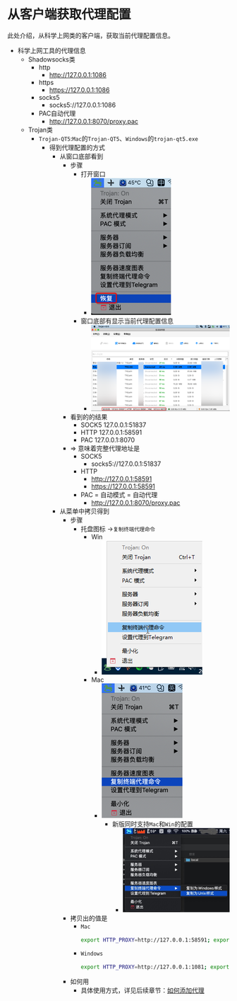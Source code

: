 # 从客户端获取代理配置

此处介绍，从科学上网类的客户端，获取当前代理配置信息。

* 科学上网工具的代理信息
  * Shadowsocks类
    * http
      * http://127.0.0.1:1086
    * https
      * https://127.0.0.1:1086
    * socks5
      * socks5://127.0.0.1:1086
    * PAC自动代理
      * http://127.0.0.1:8070/proxy.pac
  * Trojan类
    * `Trojan-QT5`:`Mac`的`Trojan-QT5`、`Windows`的`trojan-qt5.exe`
      * 得到代理配置的方式
        * 从窗口底部看到
          * 步骤
            * 打开窗口
              * ![mac_trojan_qt5_restore](../../assets/img/mac_trojan_qt5_restore.png)
            * 窗口底部有显示当前代理配置信息
              * ![trojan_qt5_bottom_show_proxy](../../assets/img/trojan_qt5_bottom_show_proxy.png)
          * 看到的的结果
            * SOCK5 127.0.0.1:51837
            * HTTP 127.0.0.1:58591
            * PAC 127.0.0.1:8070
          * => 意味着完整代理地址是
            * SOCK5
              * socks5://127.0.0.1:51837
            * HTTP
              * http://127.0.0.1:58591
              * https://127.0.0.1:58591
            * PAC = 自动模式 = 自动代理
              * http://127.0.0.1:8070/proxy.pac
        * 从菜单中拷贝得到
          * 步骤
            * 托盘图标 ->`复制终端代理命令`
              * Win
                * ![win10_trojan_qt5_copy_proxy](../../assets/img/win10_trojan_qt5_copy_proxy.png)
              * Mac
                * ![mac_trojan_qt5_copy_proxy](../../assets/img/mac_trojan_qt5_copy_proxy.png)
                  * 新版同时支持`Mac`和`Win`的配置
                    * ![mac_trojan_qt5_copy_unix_proxy](../../assets/img/mac_trojan_qt5_copy_unix_proxy.jpg)
          * 拷贝出的值是
            * `Mac`
                ```bash
                export HTTP_PROXY=http://127.0.0.1:58591; export HTTPS_PROXY=http://127.0.0.1:58591; export ALL_PROXY=socks5://127.0.0.1:51837
                ```
            * `Windows`
                ```bash
                export HTTP_PROXY=http://127.0.0.1:1081; export HTTPS_PROXY=http://127.0.0.1:1081; export ALL_PROXY=socks5://127.0.0.1:1080
                ```
          * 如何用
            * 具体使用方式，详见后续章节：[如何添加代理](http://book.crifan.com/books/web_transfer_proxy_tech/website/add_proxy/)

